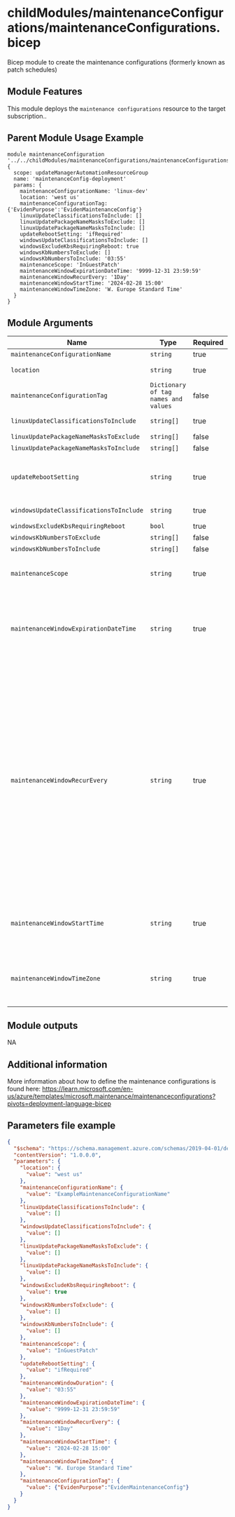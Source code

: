 # childModules/maintenanceConfigurations/maintenanceConfigurations.bicep
Bicep module to create the maintenance configurations (formerly known as patch schedules)

## Module Features
This module deploys the `maintenance configurations` resource to the target subscription..

## Parent Module Usage Example
```bicep
module maintenanceConfiguration '../../childModules/maintenanceConfigurations/maintenanceConfigurations.bicep' {
  scope: updateManagerAutomationResourceGroup
  name: 'maintenanceConfig-deployment'
  params: {
    maintenanceConfigurationName: 'linux-dev'
    location: 'west us'
    maintenanceConfigurationTag: {'EvidenPurpose':'EvidenMaintenanceConfig'}
    linuxUpdateClassificationsToInclude: []
    linuxUpdatePackageNameMasksToExclude: []
    linuxUpdatePackageNameMasksToInclude: []
    updateRebootSetting: 'ifRequired'
    windowsUpdateClassificationsToInclude: []
    windowsExcludeKbsRequiringReboot: true
    windowsKbNumbersToExclude: []
    windowsKbNumbersToInclude: '03:55'
    maintenanceScope: 'InGuestPatch'
    maintenanceWindowExpirationDateTime: '9999-12-31 23:59:59'
    maintenanceWindowRecurEvery: '1Day'
    maintenanceWindowStartTime: '2024-02-28 15:00'
    maintenanceWindowTimeZone: 'W. Europe Standard Time'
  }
}
```

## Module Arguments

| Name | Type | Required | Description |
| --- | --- | --- | --- |
| `maintenanceConfigurationName` | `string` | true | The name of the maintenance configuration. |
| `location` | `string` | true | The deployment location of the maintenance configuration. |
| `maintenanceConfigurationTag` | `Dictionary of tag names and values` | false | the tags used on the maintenance configuration. |
| `linuxUpdateClassificationsToInclude` | `string[]` | true | Classification category of patches to be patched. |
| `linuxUpdatePackageNameMasksToExclude` | `string[]` | false | Package names to be excluded for patching. |
| `linuxUpdatePackageNameMasksToInclude` | `string[]` | false | Package names to be included for patching. |
| `updateRebootSetting` | `string` | true | Possible reboot preference as defined by the user based on which it would be decided to reboot the machine or not after the patch operation is completed. Allowed values: Always, IfRequired , Never |
| `windowsUpdateClassificationsToInclude` | `string` | true | Classification category of patches to be patched. |
| `windowsExcludeKbsRequiringReboot` | `bool` | true | Exclude patches which need reboot. |
| `windowsKbNumbersToExclude` | `string[]` | false | Windows KBID to be excluded for patching. |
| `windowsKbNumbersToInclude` | `string[]` | false | Windows KBID to be included for patching. |
| `maintenanceScope` | `string` | true | maintenanceScope of the configuration. Allowed values: Extension, Host, InGuestPatch, OSImage, Resource, SQLDB, SQLManagedInstance  |
| `maintenanceWindowExpirationDateTime` | `string` | true | Effective expiration date of the maintenance window in YYYY-MM-DD hh:mm format. The window will be created in the time zone provided and adjusted to daylight savings according to that time zone. Expiration date must be set to a future date. If not provided, it will be set to the maximum datetime 9999-12-31 23:59:59. |
| `maintenanceWindowRecurEvery` | `string` | true | Rate at which a Maintenance window is expected to recur. The rate can be expressed as daily, weekly, or monthly schedules. Daily schedule are formatted as recurEvery: [Frequency as integer]['Day(s)']. If no frequency is provided, the default frequency is 1. Daily schedule examples are recurEvery: Day, recurEvery: 3Days. Weekly schedule are formatted as recurEvery: [Frequency as integer]['Week(s)'] [Optional comma separated list of weekdays Monday-Sunday]. Weekly schedule examples are recurEvery: 3Weeks, recurEvery: Week Saturday,Sunday. Monthly schedules are formatted as [Frequency as integer]['Month(s)'] [Comma separated list of month days] or [Frequency as integer]['Month(s)'] [Week of Month (First, Second, Third, Fourth, Last)] [Weekday Monday-Sunday] [Optional Offset(No. of days)]. Offset value must be between -6 to 6 inclusive. Monthly schedule examples are recurEvery: Month, recurEvery: 2Months, recurEvery: Month day23,day24, recurEvery: Month Last Sunday, recurEvery: Month Fourth Monday, recurEvery: Month Last Sunday Offset-3, recurEvery: Month Third Sunday Offset6. |
| `maintenanceWindowStartTime` | `string` | true | Effective start date of the maintenance window in YYYY-MM-DD hh:mm format. The start date can be set to either the current date or future date. The window will be created in the time zone provided and adjusted to daylight savings according to that time zone. |
| `maintenanceWindowTimeZone` | `string` | true | Name of the timezone. List of timezones can be obtained by executing [System.TimeZoneInfo]::GetSystemTimeZones() in PowerShell. Example: Pacific Standard Time, UTC, W. Europe Standard Time, Korea Standard Time, Cen. Australia Standard Time. |

## Module outputs
NA

## Additional information
More information about how to define the maintenance configurations is found here: 
https://learn.microsoft.com/en-us/azure/templates/microsoft.maintenance/maintenanceconfigurations?pivots=deployment-language-bicep

## Parameters file example
```json
{
  "$schema": "https://schema.management.azure.com/schemas/2019-04-01/deploymentParameters.json#",
  "contentVersion": "1.0.0.0",
  "parameters": {
    "location": {
      "value": "west us"
    },
    "maintenanceConfigurationName": {
      "value": "ExampleMaintenanceConfigurationName"
    },
    "linuxUpdateClassificationsToInclude": {
      "value": []
    },
    "windowsUpdateClassificationsToInclude": {
      "value": []
    },
    "linuxUpdatePackageNameMasksToExclude": {
      "value": []
    },
    "linuxUpdatePackageNameMasksToInclude": {
      "value": []
    },
    "windowsExcludeKbsRequiringReboot": {
      "value": true
    },
    "windowsKbNumbersToExclude": {
      "value": []
    },
    "windowsKbNumbersToInclude": {
      "value": []
    },
    "maintenanceScope": {
      "value": "InGuestPatch"
    },
    "updateRebootSetting": {
      "value": "ifRequired"
    },
    "maintenanceWindowDuration": {
      "value": "03:55"
    },
    "maintenanceWindowExpirationDateTime": {
      "value": "9999-12-31 23:59:59"
    },
    "maintenanceWindowRecurEvery": {
      "value": "1Day"
    },
    "maintenanceWindowStartTime": {
      "value": "2024-02-28 15:00"
    },
    "maintenanceWindowTimeZone": {
      "value": "W. Europe Standard Time"
    },
    "maintenanceConfigurationTag": {
      "value": {"EvidenPurpose":"EvidenMaintenanceConfig"}
    }
  }
}
```